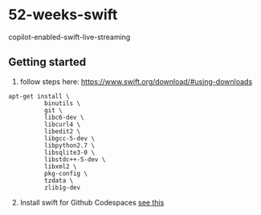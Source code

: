# 52-weeks-swift
copilot-enabled-swift-live-streaming

## Getting started

1. follow steps here:  https://www.swift.org/download/#using-downloads 

```
apt-get install \
          binutils \
          git \
          libc6-dev \
          libcurl4 \
          libedit2 \
          libgcc-5-dev \
          libpython2.7 \
          libsqlite3-0 \
          libstdc++-5-dev \
          libxml2 \
          pkg-config \
          tzdata \
          zlib1g-dev
```

2.  Install swift for Github Codespaces [see this](https://www.swift.org/download/)